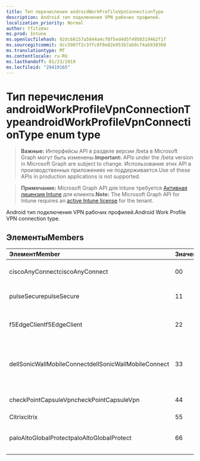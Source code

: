 ```yaml
---
title: Тип перечисления androidWorkProfileVpnConnectionType
description: Android тип подключения VPN рабочих профилей.
localization_priority: Normal
author: tfitzmac
ms.prod: Intune
ms.openlocfilehash: 92dc68157a5844a4cf0f5ed4d5f4950319462f1f
ms.sourcegitcommit: dcc5907f2c3ffc0f0e82e953b7ab9cf4ab938360
ms.translationtype: MT
ms.contentlocale: ru-RU
ms.lasthandoff: 01/23/2019
ms.locfileid: "29419165"
---
```

# <a name="androidworkprofilevpnconnectiontype-enum-type"></a><span data-ttu-id="b235e-103">Тип перечисления androidWorkProfileVpnConnectionType</span><span class="sxs-lookup"><span data-stu-id="b235e-103">androidWorkProfileVpnConnectionType enum type</span></span>

> <span data-ttu-id="b235e-104">**Важные:** Интерфейсы API в разделе версии /beta в Microsoft Graph могут быть изменены.</span><span class="sxs-lookup"><span data-stu-id="b235e-104">**Important:** APIs under the /beta version in Microsoft Graph are subject to change.</span></span> <span data-ttu-id="b235e-105">Использование этих API в производственных приложениях не поддерживается.</span><span class="sxs-lookup"><span data-stu-id="b235e-105">Use of these APIs in production applications is not supported.</span></span>

> <span data-ttu-id="b235e-106">**Примечание:** Microsoft Graph API для Intune требуется [Активная лицензия Intune](https://go.microsoft.com/fwlink/?linkid=839381) для клиента.</span><span class="sxs-lookup"><span data-stu-id="b235e-106">**Note:** The Microsoft Graph API for Intune requires an [active Intune license](https://go.microsoft.com/fwlink/?linkid=839381) for the tenant.</span></span>

<span data-ttu-id="b235e-107">Android тип подключения VPN рабочих профилей.</span><span class="sxs-lookup"><span data-stu-id="b235e-107">Android Work Profile VPN connection type.</span></span>

## <a name="members"></a><span data-ttu-id="b235e-108">Элементы</span><span class="sxs-lookup"><span data-stu-id="b235e-108">Members</span></span>
|<span data-ttu-id="b235e-109">Элемент</span><span class="sxs-lookup"><span data-stu-id="b235e-109">Member</span></span>|<span data-ttu-id="b235e-110">Значение</span><span class="sxs-lookup"><span data-stu-id="b235e-110">Value</span></span>|<span data-ttu-id="b235e-111">Описание</span><span class="sxs-lookup"><span data-stu-id="b235e-111">Description</span></span>|
|:---|:---|:---|
|<span data-ttu-id="b235e-112">ciscoAnyConnect</span><span class="sxs-lookup"><span data-stu-id="b235e-112">ciscoAnyConnect</span></span>|<span data-ttu-id="b235e-113">0</span><span class="sxs-lookup"><span data-stu-id="b235e-113">0</span></span>|<span data-ttu-id="b235e-114">Cisco AnyConnect.</span><span class="sxs-lookup"><span data-stu-id="b235e-114">Cisco AnyConnect.</span></span>|
|<span data-ttu-id="b235e-115">pulseSecure</span><span class="sxs-lookup"><span data-stu-id="b235e-115">pulseSecure</span></span>|<span data-ttu-id="b235e-116">1</span><span class="sxs-lookup"><span data-stu-id="b235e-116">1</span></span>|<span data-ttu-id="b235e-117">Обеспечение безопасной Pulse.</span><span class="sxs-lookup"><span data-stu-id="b235e-117">Pulse Secure.</span></span>|
|<span data-ttu-id="b235e-118">f5EdgeClient</span><span class="sxs-lookup"><span data-stu-id="b235e-118">f5EdgeClient</span></span>|<span data-ttu-id="b235e-119">2</span><span class="sxs-lookup"><span data-stu-id="b235e-119">2</span></span>|<span data-ttu-id="b235e-120">F5 Клиент пограничного сервера.</span><span class="sxs-lookup"><span data-stu-id="b235e-120">F5 Edge Client.</span></span>|
|<span data-ttu-id="b235e-121">dellSonicWallMobileConnect</span><span class="sxs-lookup"><span data-stu-id="b235e-121">dellSonicWallMobileConnect</span></span>|<span data-ttu-id="b235e-122">3</span><span class="sxs-lookup"><span data-stu-id="b235e-122">3</span></span>|<span data-ttu-id="b235e-123">Подключение мобильного устройства SonicWALL Dell.</span><span class="sxs-lookup"><span data-stu-id="b235e-123">Dell SonicWALL Mobile Connection.</span></span>|
|<span data-ttu-id="b235e-124">checkPointCapsuleVpn</span><span class="sxs-lookup"><span data-stu-id="b235e-124">checkPointCapsuleVpn</span></span>|<span data-ttu-id="b235e-125">4</span><span class="sxs-lookup"><span data-stu-id="b235e-125">4</span></span>|<span data-ttu-id="b235e-126">Проверьте точку капсула VPN.</span><span class="sxs-lookup"><span data-stu-id="b235e-126">Check Point Capsule VPN.</span></span>|
|<span data-ttu-id="b235e-127">Citrix</span><span class="sxs-lookup"><span data-stu-id="b235e-127">citrix</span></span>|<span data-ttu-id="b235e-128">5</span><span class="sxs-lookup"><span data-stu-id="b235e-128">5</span></span>|<span data-ttu-id="b235e-129">Citrix</span><span class="sxs-lookup"><span data-stu-id="b235e-129">Citrix</span></span>|
|<span data-ttu-id="b235e-130">paloAltoGlobalProtect</span><span class="sxs-lookup"><span data-stu-id="b235e-130">paloAltoGlobalProtect</span></span>|<span data-ttu-id="b235e-131">6</span><span class="sxs-lookup"><span data-stu-id="b235e-131">6</span></span>|<span data-ttu-id="b235e-132">GlobalProtect Пало сети компьютер.</span><span class="sxs-lookup"><span data-stu-id="b235e-132">Palo Alto Networks GlobalProtect.</span></span>|




